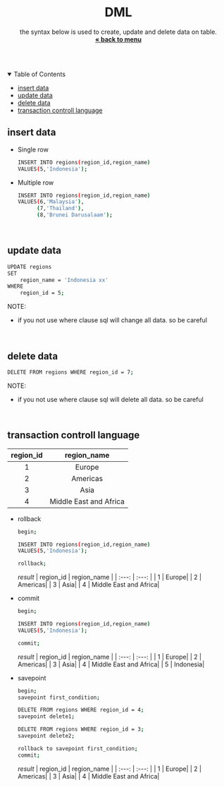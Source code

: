 
<p align="center">
    <h1 align="center">DML</h1>
    <p align="center">
        the syntax below is used to create, update and delete data on table.<br />
        <a href="../README.md"><strong>« back to menu</strong></a>
    </p>
    <br />
    <br />
</p>

<details open="open">
  <summary>Table of Contents</summary>
  <ul>
    <li><a href="#insert-data">insert data</a></li>
    <li><a href="#update-data">update data</a></li>
    <li><a href="#delete-data">delete data</a></li>
    <li><a href="#transaction-controll-language">transaction controll language</a></li>
  </ul>
</details>

## insert data
* Single row
    ```sh
    INSERT INTO regions(region_id,region_name) 
    VALUES(5,'Indonesia');
    ```
* Multiple row
    ```sh
    INSERT INTO regions(region_id,region_name) 
    VALUES(6,'Malaysia'),
          (7,'Thailand'),
          (8,'Brunei Darusalaam');
    ```
<br />

## update data
```sh
UPDATE regions 
SET 
    region_name = 'Indonesia xx' 
WHERE 
    region_id = 5;
```
NOTE:  
- if you not use where clause sql will change all data. so be careful
<br />

## delete data
```sh
DELETE FROM regions WHERE region_id = 7;
```
NOTE:  
- if you not use where clause sql will delete all data. so be careful
<br />

## transaction controll language
| region_id | region_name |
| :---: | :---: |
| 1 | Europe|
| 2 | Americas|
| 3 | Asia|
| 4 | Middle East and Africa|

* rollback
    ```sh
    begin;

    INSERT INTO regions(region_id,region_name) 
    VALUES(5,'Indonesia');

    rollback;
    ```
    *result*
    | region_id | region_name |
    | :---: | :---: |
    | 1 | Europe|
    | 2 | Americas|
    | 3 | Asia|
    | 4 | Middle East and Africa|

* commit
    ```sh
    begin;

    INSERT INTO regions(region_id,region_name) 
    VALUES(5,'Indonesia');

    commit;
    ```
    *result*
    | region_id | region_name |
    | :---: | :---: |
    | 1 | Europe|
    | 2 | Americas|
    | 3 | Asia|
    | 4 | Middle East and Africa|
    | 5 | Indonesia|

* savepoint
    ```sh
    begin;
    savepoint first_condition;

    DELETE FROM regions WHERE region_id = 4;
    savepoint delete1;

    DELETE FROM regions WHERE region_id = 3;
    savepoint delete2;

    rollback to savepoint first_condition;
    commit;
    ```
    *result*
    | region_id | region_name |
    | :---: | :---: |
    | 1 | Europe|
    | 2 | Americas|
    | 3 | Asia|
    | 4 | Middle East and Africa|